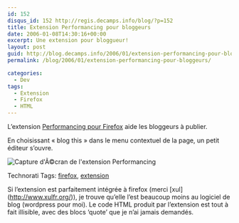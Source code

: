 ```yaml
---
id: 152
disqus_id: 152 http://regis.decamps.info/blog/?p=152
title: Extension Performancing pour bloggeurs
date: 2006-01-08T14:30:16+00:00
excerpt: Une extension pour bloggueur!
layout: post
guid: http://blog.decamps.info/2006/01/extension-performancing-pour-bloggeurs/
permalink: /blog/2006/01/extension-performancing-pour-bloggeurs/

categories:
  - Dev
tags:
  - Extension
  - Firefox
  - HTML
---
```

L’extension [Performancing pour Firefox](http://performancing.com/firefox) aide les bloggeurs à publier. 

En choisissant « blog this » dans le menu contextuel de la page, un petit éditeur s’ouvre.

![Capture d\'&Atilde;&copy;cran de l\'extension Performancing](http://blog.decamps.info/data/navigateuts2.png)

Technorati Tags: <a href="http://technorati.com/tag/firefox" rel="tag">firefox</a>, <a href="http://technorati.com/tag/extension" rel="tag">extension</a>

Si l’extension est parfaitement intégrée à firefox (merci \[xul\](http://www.xulfr.org/)), je trouve qu’elle l’est beaucoup moins au logiciel de blog (wordpress pour moi). Le code HTML produit par l’extension est tout à fait illisible, avec des blocs &lsquo;quote’ que je n’ai jamais demandés.
